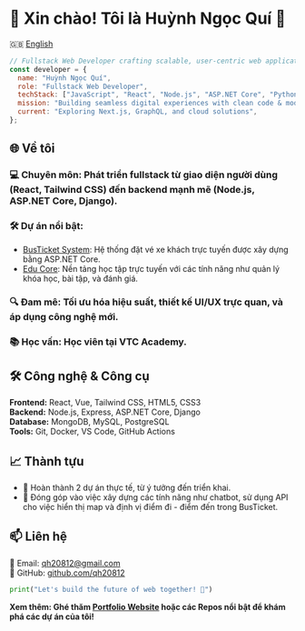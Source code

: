 # 👋 Xin chào! Tôi là Huỳnh Ngọc Quí 🚀

🇬🇧 [English](./README.en.md)
```javascript
// Fullstack Web Developer crafting scalable, user-centric web applications
const developer = {
  name: "Huỳnh Ngọc Quí",
  role: "Fullstack Web Developer",
  techStack: ["JavaScript", "React", "Node.js", "ASP.NET Core", "Python", "Tailwind CSS", "MongoDB", "SQL"],
  mission: "Building seamless digital experiences with clean code & modern design 🌟",
  current: "Exploring Next.js, GraphQL, and cloud solutions",
};
```

## 🌐 Về tôi

### 💻 Chuyên môn: Phát triển fullstack từ giao diện người dùng (React, Tailwind CSS) đến backend mạnh mẽ (Node.js, ASP.NET Core, Django).
### 🛠️ Dự án nổi bật:
* [BusTicket System](https://github.com/qh20812/BusTicket.git): Hệ thống đặt vé xe khách trực tuyến được xây dựng bằng ASP.NET Core.
* [Edu Core](https://github.com/qh20812/Edu_Core.git): Nền tảng học tập trực tuyến với các tính năng như quản lý khóa học, bài tập, và đánh giá.
### 🔍 Đam mê: Tối ưu hóa hiệu suất, thiết kế UI/UX trực quan, và áp dụng công nghệ mới.
### 📚 Học vấn: Học viên tại VTC Academy.

## 🛠️ Công nghệ & Công cụ
**Frontend:** React, Vue, Tailwind CSS, HTML5, CSS3  
**Backend:** Node.js, Express, ASP.NET Core, Django  
**Database:** MongoDB, MySQL, PostgreSQL  
**Tools:** Git, Docker, VS Code, GitHub Actions

## 📈 Thành tựu

* 🚀 Hoàn thành 2 dự án thực tế, từ ý tưởng đến triển khai.
* 🌟 Đóng góp vào việc xây dựng các tính năng như chatbot, sử dụng API cho việc hiển thị map và định vị điểm đi - điểm đến trong BusTicket.

## 📫 Liên hệ


📧 Email: [qh20812@gmail.com](mailto:qh20812@gmail.com)  
🐙 GitHub: [github.com/qh20812](https://github.com/qh20812)


```python
print("Let's build the future of web together! 🚧")
```

**Xem thêm: Ghé thăm [Portfolio Website](https://qh20812.github.io/qh20812) hoặc các Repos nổi bật để khám phá các dự án của tôi!**